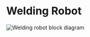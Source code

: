 # Welding Robot
![Welding robot block diagram](https://user-images.githubusercontent.com/82869478/154811663-578829d8-6acc-4826-a8ea-88d3ffc09a56.jpg)

